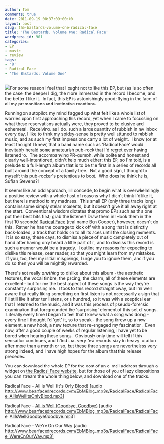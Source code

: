 ```yaml
---
author: Tom
comments: true
date: 2011-09-19 08:37:09+00:00
layout: post
slug: the-bastards-volume-one-radical-face
title: 'The Bastards, Volume One: Radical Face'
wordpress_id: 901
categories:
- EP
- music
- review
tags: 
- '8'
- Radical Face
- 'The Bastards: Volume One'
---
```


[![](http://eatenbymonsters.files.wordpress.com/2011/09/splash1-e1316420902955.jpg?w=300)](http://eatenbymonsters.files.wordpress.com/2011/09/splash1.jpg)For some reason I feel that I ought not to like this EP, but (as is so often the case) the deeper I dig, the more immersed in the record I become, and the better I like it.  In fact, this EP is astonishingly good; flying in the face of all my premonitions and instinctive reactions.

Running on autopilot, my mind flagged up what felt like a whole list of worries upon first approaching this record, yet when I came to focussing on what these reservations actually were, they proved to be elusive and ephemeral.  Receiving, as I do, such a large quantity of rubbish in my inbox every day, I like to think my spidey-sense is pretty well attuned to rubbish music, and as such my first impressions carry a lot of weight.  I know (or at least thought I knew) that a band name such as 'Radical Face' would inevitably herald some amateurish pub-rock that I'd regret ever having listened to.  The accompanying PR-gumph, while polite and honest and clearly well-intentioned, didn't help much either: this EP, so I'm told, is a prelude to a full-length album that is to be the first in a series of records all built around the concept of a family tree.  Not a good sign, I thought to myself: this pub-rocker's pretentious to boot.  Who does he think he is, Sufjan Stevens?!

It seems like an odd approach, I'll concede, to begin what is overwhelmingly a positive review with a whole host of reasons why I didn't think I'd like it, but there is method to my madness.  This small EP (only three tracks long) contains some simply stelar moments, but it doesn't give it all away right at the start.  Conventional wisdom dictates that promo EPs such as this one put their best bits first; grab the listener! Draw them in! Hook them in the first 10 seconds! [Radical Face](http://www.radicalface.com/) (real name Ben Cooper), however, doesn't do this.  Rather he has the courage to kick off with a song that is distinctly back-loaded, a track that holds on to all its aces until the closing moments.  It is so easy, these days, to dismiss a piece of music completely out of hand after having only heard a little part of it, and to dismiss this record is such a manner would be a tragedy.  I outline my reasons for expecting to dislike this release, dear reader, so that you might learn from my mistakes.  If you, too, feel my initial misgivings, I urge you to ignore them, and if you do so then you will be mightily rewarded.

There's not really _anything_ to dislike about this album - the aesthetic textures, the vocal timbre, the pacing, the charm, all of these elements are excellent - but for me the best aspect of these songs is the way they're constantly surprising me.  I took to this record straight away, but I'm well aware that really liking something on first listen is not necessarily a sign that I'll still like it after ten listens, or a hundred, so it was with a sceptical ear that I returned to the music, and it was this process of pseudo-forensic examination that foregrounded the 'surprising' element of this set of songs.  Literally every time I began to feel that I knew what a song was doing - every time I thought I'd 'got' it, so to speak - the song threw up a new element, a new hook, a new texture that re-engaged my fascination.  Even now, after a good couple of weeks of regular listening, I have yet to be bored when hearing these songs.  Obviously only time will tell if this sensation continues, and I find that very few records stay in heavy rotation after more than a month or so, but these three songs are nevertheless very strong indeed, and I have high hopes for the album that this release precedes.

You can download the whole EP for the cost of an e-mail address through a widget on [the Radical Face website](http://www.radicalface.com/index2.php), but for those of you of lazy dispositions you can stream the whole thing below, and download one of the tracks.

Radical Face - All is Well (It's Only Blood) [audio http://www.bearfacedrecords.com/EbMBlog_mp3s/RadicalFace/RadicalFace_AllIsWellItsOnlyBlood.mp3]

Radical Face - [All is Well (Goodbye, Goodbye)](http://www.bearfacedrecords.com/EbMBlog_mp3s/RadicalFace/RadicalFace_AllIsWellGoodbyeGoodbye.mp3) [audio http://www.bearfacedrecords.com/EbMBlog_mp3s/RadicalFace/RadicalFace_AllIsWellGoodbyeGoodbye.mp3]

Radical Face - We're On Our Way [audio http://www.bearfacedrecords.com/EbMBlog_mp3s/RadicalFace/RadicalFace_WereOnOurWay.mp3]
